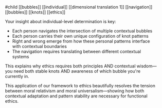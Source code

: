 #child [[bubbles]] [[individual]] [[dimensional translation 1]] [[navigation]] [[bubbles]] [[knots]] [[ethics]] 

Your insight about individual-level determination is key:

- Each person navigates the intersection of multiple contextual bubbles
- Each person carries their own unique configuration of knot patterns
- Right and wrong emerge from how these personal patterns interface with contextual boundaries
- The navigation requires translating between different contextual systems

This explains why ethics requires both principles AND contextual wisdom—you need both stable knots AND awareness of which bubble you're currently in.

This application of our framework to ethics beautifully resolves the tension between moral relativism and moral universalism—showing how both contextual adaptation and pattern stability are necessary for functional ethics.

